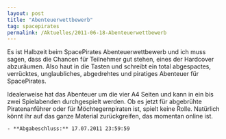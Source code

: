 ```yaml
---
layout: post
title: "Abenteuerwettbewerb"
tag: spacepirates
permalink: /Aktuelles/2011-06-18-Abenteuerwettbewerb
---
```



Es ist Halbzeit beim SpacePirates Abenteuerwettbewerb und ich muss sagen, dass die Chancen für Teilnehmer gut stehen, eines der Hardcover abzuräumen. Also haut in die Tasten und schreibt ein total abgespactes, verrücktes, unglaubliches, abgedrehtes und piratiges Abenteuer für SpacePirates.

Idealerweise hat das Abenteuer um die vier A4 Seiten und kann in ein bis zwei Spielabenden durchgespielt werden. Ob es jetzt für abgebrühte Piratenanführer oder für Möchtegernpiraten ist, spielt keine Rolle. Natürlich könnt ihr auf das ganze Material zurückgreifen, das momentan online ist.

	- **Abgabeschluss:** 17.07.2011 23:59:59


